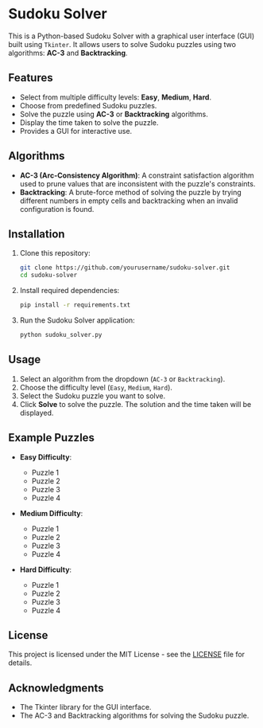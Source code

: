 # Sudoku Solver

This is a Python-based Sudoku Solver with a graphical user interface (GUI) built using `Tkinter`. It allows users to solve Sudoku puzzles using two algorithms: **AC-3** and **Backtracking**.

## Features
- Select from multiple difficulty levels: **Easy**, **Medium**, **Hard**.
- Choose from predefined Sudoku puzzles.
- Solve the puzzle using **AC-3** or **Backtracking** algorithms.
- Display the time taken to solve the puzzle.
- Provides a GUI for interactive use.

## Algorithms
- **AC-3 (Arc-Consistency Algorithm)**: A constraint satisfaction algorithm used to prune values that are inconsistent with the puzzle's constraints.
- **Backtracking**: A brute-force method of solving the puzzle by trying different numbers in empty cells and backtracking when an invalid configuration is found.

## Installation

1. Clone this repository:
    ```bash
    git clone https://github.com/yourusername/sudoku-solver.git
    cd sudoku-solver
    ```

2. Install required dependencies:
    ```bash
    pip install -r requirements.txt
    ```

3. Run the Sudoku Solver application:
    ```bash
    python sudoku_solver.py
    ```

## Usage

1. Select an algorithm from the dropdown (`AC-3` or `Backtracking`).
2. Choose the difficulty level (`Easy`, `Medium`, `Hard`).
3. Select the Sudoku puzzle you want to solve.
4. Click **Solve** to solve the puzzle. The solution and the time taken will be displayed.

## Example Puzzles
- **Easy Difficulty**:
    - Puzzle 1
    - Puzzle 2
    - Puzzle 3
    - Puzzle 4

- **Medium Difficulty**:
    - Puzzle 1
    - Puzzle 2
    - Puzzle 3
    - Puzzle 4

- **Hard Difficulty**:
    - Puzzle 1
    - Puzzle 2
    - Puzzle 3
    - Puzzle 4

## License

This project is licensed under the MIT License - see the [LICENSE](LICENSE) file for details.

## Acknowledgments

- The Tkinter library for the GUI interface.
- The AC-3 and Backtracking algorithms for solving the Sudoku puzzle.
